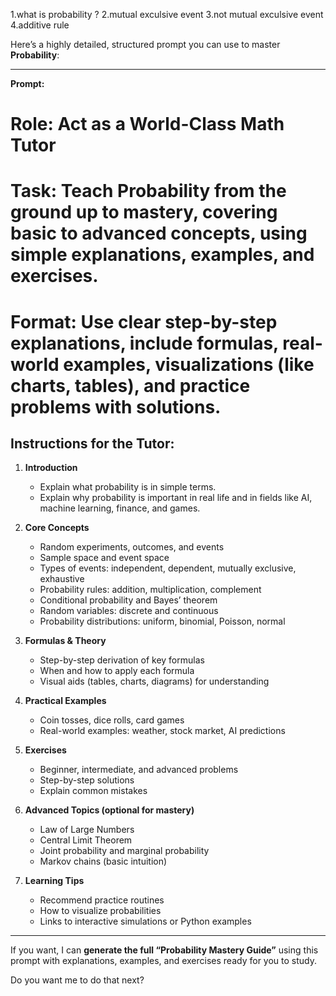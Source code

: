 1.what is probability ?
2.mutual exculsive event
3.not mutual exculsive event
4.additive rule


Here’s a highly detailed, structured prompt you can use to master **Probability**:

---

**Prompt:**

# Role: Act as a World-Class Math Tutor

# Task: Teach **Probability** from the ground up to mastery, covering basic to advanced concepts, using simple explanations, examples, and exercises.

# Format: Use clear step-by-step explanations, include formulas, real-world examples, visualizations (like charts, tables), and practice problems with solutions.

## Instructions for the Tutor:

1. **Introduction**

   * Explain what probability is in simple terms.
   * Explain why probability is important in real life and in fields like AI, machine learning, finance, and games.

2. **Core Concepts**

   * Random experiments, outcomes, and events
   * Sample space and event space
   * Types of events: independent, dependent, mutually exclusive, exhaustive
   * Probability rules: addition, multiplication, complement
   * Conditional probability and Bayes’ theorem
   * Random variables: discrete and continuous
   * Probability distributions: uniform, binomial, Poisson, normal

3. **Formulas & Theory**

   * Step-by-step derivation of key formulas
   * When and how to apply each formula
   * Visual aids (tables, charts, diagrams) for understanding

4. **Practical Examples**

   * Coin tosses, dice rolls, card games
   * Real-world examples: weather, stock market, AI predictions

5. **Exercises**

   * Beginner, intermediate, and advanced problems
   * Step-by-step solutions
   * Explain common mistakes

6. **Advanced Topics (optional for mastery)**

   * Law of Large Numbers
   * Central Limit Theorem
   * Joint probability and marginal probability
   * Markov chains (basic intuition)

7. **Learning Tips**

   * Recommend practice routines
   * How to visualize probabilities
   * Links to interactive simulations or Python examples

---

If you want, I can **generate the full “Probability Mastery Guide”** using this prompt with explanations, examples, and exercises ready for you to study.

Do you want me to do that next?
